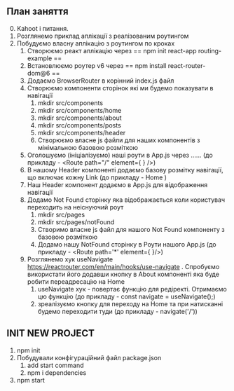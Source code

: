 ## План заняття

0. Kahoot i питання.
1. Розглянемо приклад аплікації з реалізованим роутингом
2. Побудуємо власну аплікацію з роутингом по кроках
   1. Створюємо реакт аплікацію через == npm init react-app routing-example ==
   2. Встановлюємо роутер v6 через == npm install react-router-dom@6 ==
   3. Додаємо BrowserRouter в корінний index.js файл
   4. Створюємо компоненти сторінок які ми будемо показувати в навігації
      1. mkdir src/components
      2. mkdir src/components/home
      3. mkdir src/components/about
      4. mkdir src/components/posts
      5. mkdir src/components/header
      5. Створюємо власне js файли для наших компонентів з мінімальною базовою розміткою
   5. Оголошуємо (ініціалізуємо) наші роути в App.js через <Routes> ...<Route>... </Routes> (до прикладу - <Route path="/" element={ <Home/> } />)
   6. В нашому Header компоненті додаємо базову розмітку навігації, що включає кожну Link (до прикладу - <Link to="/" >  Home  </Link>)
   7. Наш Header компонент додаємо в App.js для відображення навігації
   8. Додамо Not Found сторінку яка відображається коли користувач переходить на неіснуючий роут
      1. mkdir src/pages
      2. mkdir src/pages/notFound
      2. Створимо власне js файл для нашого Not Found компоненту з базовою розміткою
      3. Додамо нашу NotFound сторінку в Роути нашого App.js (до прикладу - <Route path='*' element={ <NotFound/> }/>)
   9. Розглянемо хук useNavigate https://reactrouter.com/en/main/hooks/use-navigate . Спробуємо використати його додавши кнопку в About компоненті яка буде робити переадресацію на Home
      1. useNavigate хук - повертає функцію для редіректі. Отримаємо цю функцію (до прикладу - const navigate = useNavigate();)
      2. зреалізуємо кнопку для переходу на Home та при натисканні будемо переходити туди (до прикладу - navigate('/'))



## INIT NEW PROJECT
1. npm init
2. Побудували конфігураційний файл package.json
    1. add start command
    2. npm i dependencies
3. npm start
